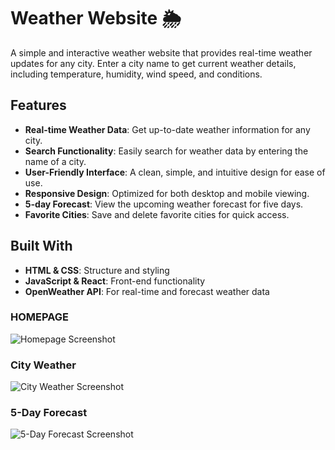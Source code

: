 # Weather Website 🌦
A simple and interactive weather website that provides real-time weather updates for any city. Enter a city name to get current weather details, including temperature, humidity, wind speed, and conditions.

## Features
- **Real-time Weather Data**: Get up-to-date weather information for any city.
- **Search Functionality**: Easily search for weather data by entering the name of a city.
- **User-Friendly Interface**: A clean, simple, and intuitive design for ease of use.
- **Responsive Design**: Optimized for both desktop and mobile viewing.
- **5-day Forecast**: View the upcoming weather forecast for five days.
- **Favorite Cities**: Save and delete favorite cities for quick access.

## Built With
- **HTML & CSS**: Structure and styling
- **JavaScript & React**: Front-end functionality
- **OpenWeather API**: For real-time and forecast weather data

### HOMEPAGE
![Homepage Screenshot](./images/Homepage.png)

### City Weather
![City Weather Screenshot](./images/Weather_page.png)

### 5-Day Forecast
![5-Day Forecast Screenshot](./images/5-day_forecast.png)
